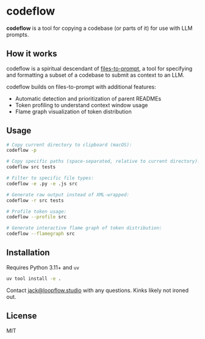 # codeflow

**codeflow** is a tool for copying a codebase (or parts of it) for use with LLM prompts.

## How it works

codeflow is a spiritual descendant of [files-to-prompt](https://github.com/simonw/files-to-prompt), 
a tool for specifying and formatting a subset of a codebase to submit as context to an LLM.

codeflow builds on files-to-prompt with additional features:
- Automatic detection and prioritization of parent READMEs
- Token profiling to understand context window usage
- Flame graph visualization of token distribution

## Usage

```bash
# Copy current directory to clipboard (macOS):
codeflow -p

# Copy specific paths (space-separated, relative to current directory):
codeflow src tests

# Filter to specific file types:
codeflow -e .py -e .js src

# Generate raw output instead of XML-wrapped:
codeflow -r src tests

# Profile token usage:
codeflow --profile src

# Generate interactive flame graph of token distribution:
codeflow --flamegraph src
```

## Installation

Requires Python 3.11+ and `uv`
```bash
uv tool install -e .
```

Contact jack@loopflow.studio with any questions. Kinks likely not ironed out.


## License
MIT
